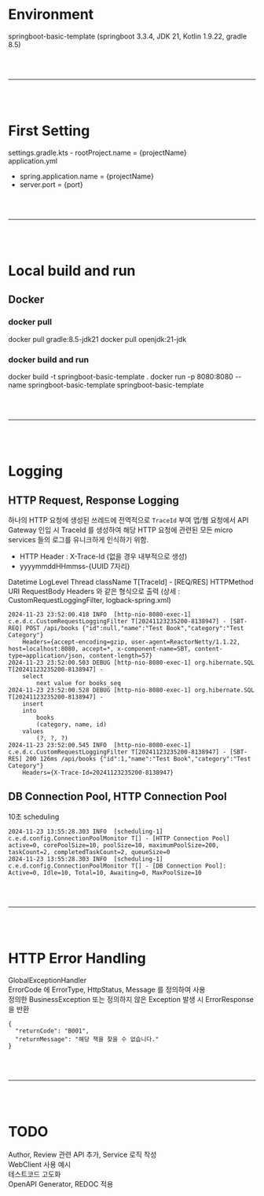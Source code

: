 # Environment
springboot-basic-template 
(springboot 3.3.4, JDK 21, Kotlin 1.9.22, gradle 8.5)

<br>
<br>

---

<br>
<br>

# First Setting
settings.gradle.kts - rootProject.name = {projectName}  <br>
application.yml <br>
- spring.application.name = {projectName}
- server.port = {port}

<br>
<br>

---

<br>
<br>

# Local build and run

## Docker

### docker pull
docker pull gradle:8.5-jdk21
docker pull openjdk:21-jdk

### docker build and run
docker build -t springboot-basic-template .
docker run -p 8080:8080 --name springboot-basic-template springboot-basic-template


<br>
<br>

---

<br>
<br>


# Logging

## HTTP Request, Response Logging
하나의 HTTP 요청에 생성된 쓰레드에 전역적으로 `TraceId` 부여
앱/웹 요청에서 API Gateway 인입 시 TraceId 를 생성하여 해당 HTTP 요청에 관련된 모든 micro services 들의 로그를 유니크하게 인식하기 위함.
- HTTP Header : X-Trace-Id    (없을 경우 내부적으로 생성)
- yyyymmddHHmmss-{UUID 7자리}

Datetime LogLevel Thread className T[TraceId] - [REQ/RES] HTTPMethod URI RequestBody 
    Headers
와 같은 형식으로 출력 (상세 : CustomRequestLoggingFilter, logback-spring.xml)
```
2024-11-23 23:52:00.418 INFO  [http-nio-8080-exec-1] c.e.d.c.CustomRequestLoggingFilter T[20241123235200-8138947] - [SBT-REQ] POST /api/books {"id":null,"name":"Test Book","category":"Test Category"}
    Headers={accept-encoding=gzip, user-agent=ReactorNetty/1.1.22, host=localhost:8080, accept=*, x-component-name=SBT, content-type=application/json, content-length=57}
2024-11-23 23:52:00.503 DEBUG [http-nio-8080-exec-1] org.hibernate.SQL T[20241123235200-8138947] - 
    select
        next value for books_seq
2024-11-23 23:52:00.528 DEBUG [http-nio-8080-exec-1] org.hibernate.SQL T[20241123235200-8138947] - 
    insert 
    into
        books
        (category, name, id) 
    values
        (?, ?, ?)    
2024-11-23 23:52:00.545 INFO  [http-nio-8080-exec-1] c.e.d.c.CustomRequestLoggingFilter T[20241123235200-8138947] - [SBT-RES] 200 126ms /api/books {"id":1,"name":"Test Book","category":"Test Category"}
    Headers={X-Trace-Id=20241123235200-8138947}    
```

## DB Connection Pool, HTTP Connection Pool
10초 scheduling

```
2024-11-23 13:55:28.303 INFO  [scheduling-1] c.e.d.config.ConnectionPoolMonitor T[] - [HTTP Connection Pool] active=0, corePoolSize=10, poolSize=10, maximumPoolSize=200, taskCount=2, completedTaskCount=2, queueSize=0
2024-11-23 13:55:28.303 INFO  [scheduling-1] c.e.d.config.ConnectionPoolMonitor T[] - [DB Connection Pool]: Active=0, Idle=10, Total=10, Awaiting=0, MaxPoolSize=10 
```

<br>
<br>

---

<br>
<br>

# HTTP Error Handling
GlobalExceptionHandler <br>
ErrorCode 에 ErrorType, HttpStatus, Message 를 정의하여 사용 <br>
정의한 BusinessException 또는 정의하지 않은 Exception 발생 시 ErrorResponse 을 반환 <br>

```
{
  "returnCode": "B001",
  "returnMessage": "해당 책을 찾을 수 없습니다."
}
``` 

<br>
<br>

---

<br>
<br>


# TODO
Author, Review 관련 API 추가, Service 로직 작성 <br>
WebClient 사용 예시 <br>
테스트코드 고도화 <br>
OpenAPI Generator, REDOC 적용